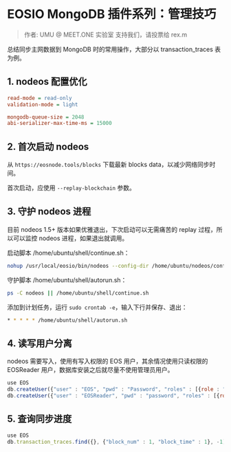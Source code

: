 # EOSIO MongoDB 插件系列：管理技巧

> 作者: UMU @ MEET.ONE 实验室
> 支持我们，请投票给 rex.m

总结同步主网数据到 MongoDB 时的常用操作，大部分以 transaction_traces 表为例。

## 1. nodeos 配置优化

```ini
read-mode = read-only
validation-mode = light

mongodb-queue-size = 2048
abi-serializer-max-time-ms = 15000
```

## 2. 首次启动 nodeos

从 `https://eosnode.tools/blocks` 下载最新 blocks data，以减少网络同步时间。

首次启动，应使用 `--replay-blockchain` 参数。

## 3. 守护 nodeos 进程

目前 nodeos 1.5+ 版本如果优雅退出，下次启动可以无需痛苦的 replay 过程，所以可以监控 nodeos 进程，如果退出就调用。

启动脚本 /home/ubuntu/shell/continue.sh：

```bash
nohup /usr/local/eosio/bin/nodeos --config-dir /home/ubuntu/nodeos/config-dir --data-dir /home/ubuntu/nodeos/data-dir > /home/ubuntu/shell/`date +%Y-%m-%d_%H-%M`.log 2>&1 &
```

守护脚本 /home/ubuntu/shell/autorun.sh：

```bash
ps -C nodeos || /home/ubuntu/shell/continue.sh
```

添加到计划任务，运行 `sudo crontab -e`，输入下行并保存、退出：

```bash
* * * * * /home/ubuntu/shell/autorun.sh
```

## 4. 读写用户分离

nodeos 需要写入，使用有写入权限的 EOS 用户，其余情况使用只读权限的 EOSReader 用户，数据库安装之后就尽量不使用管理员用户。

```js
use EOS
db.createUser({"user" : "EOS", "pwd" : "Password", "roles" : [{role : "readWrite", "db" : "EOS"},"dbOwner"]});
db.createUser({"user" : "EOSReader", "pwd" : "password", "roles" : [{role : "read", "db" : "EOS"}]});
```

## 5. 查询同步进度

```js
use EOS
db.transaction_traces.find({}, {"block_num" : 1, "block_time" : 1}, -1).sort({$natural:-1}).pretty()
```
